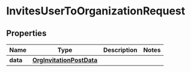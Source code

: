 

# InvitesUserToOrganizationRequest


## Properties

| Name | Type | Description | Notes |
|------------ | ------------- | ------------- | -------------|
|**data** | [**OrgInvitationPostData**](OrgInvitationPostData.md) |  |  |



